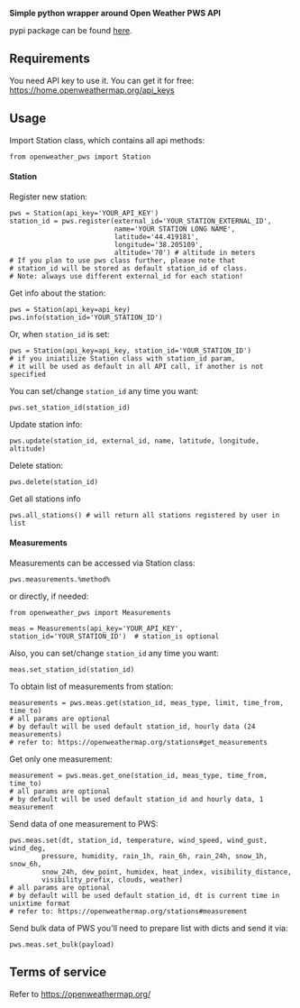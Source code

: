 **Simple python wrapper around Open Weather PWS API**

pypi package can be found [here](https://pypi.org/project/openweather-pws/).

## Requirements

You need API key to use it. 
You can get it for free: https://home.openweathermap.org/api_keys

## Usage

Import Station class, which contains all api methods:

    from openweather_pws import Station

#### Station

Register new station:    

    pws = Station(api_key='YOUR_API_KEY')
    station_id = pws.register(external_id='YOUR_STATION_EXTERNAL_ID', 
                              name='YOUR STATION LONG NAME', 
                              latitude='44.419181',
                              longitude='38.205109', 
                              altitude='70') # altitude in meters
    # If you plan to use pws class further, please note that 
    # station_id will be stored as default station_id of class.
    # Note: always use different external_id for each station! 
    
Get info about the station:

    pws = Station(api_key=api_key)
    pws.info(station_id='YOUR_STATION_ID')
    
Or, when `station_id` is set:

    pws = Station(api_key=api_key, station_id='YOUR_STATION_ID')
    # if you iniatilize Station class with station_id param, 
    # it will be used as default in all API call, if another is not specified

You can set/change `station_id` any time you want:

    pws.set_station_id(station_id)

Update station info:

    pws.update(station_id, external_id, name, latitude, longitude, altitude)
    
Delete station:
    
    pws.delete(station_id)
    
Get all stations info

    pws.all_stations() # will return all stations registered by user in list
    
#### Measurements

Measurements can be accessed via Station class:

    pws.measurements.%method% 
 
or directly, if needed:

    from openweather_pws import Measurements
   
    meas = Measurements(api_key='YOUR_API_KEY', station_id='YOUR_STATION_ID')  # station_is optional

Also, you can set/change `station_id` any time you want:

    meas.set_station_id(station_id) 

To obtain list of measurements from station:

    measurements = pws.meas.get(station_id, meas_type, limit, time_from, time_to)
    # all params are optional
    # by default will be used default station_id, hourly data (24 measurements)
    # refer to: https://openweathermap.org/stations#get_measurements
    
Get only one measurement:

    measurement = pws.meas.get_one(station_id, meas_type, time_from, time_to)
    # all params are optional
    # by default will be used default station_id and hourly data, 1 measurement


Send data of one measurement to PWS:

    pws.meas.set(dt, station_id, temperature, wind_speed, wind_gust, wind_deg,
            pressure, humidity, rain_1h, rain_6h, rain_24h, snow_1h, snow_6h,
            snow_24h, dew_point, humidex, heat_index, visibility_distance,
            visibility_prefix, clouds, weather)
    # all params are optional
    # by default will be used default station_id, dt is current time in unixtime format
    # refer to: https://openweathermap.org/stations#measurement
    
Send bulk data of PWS you'll need to prepare list with dicts and send it via:

    pws.meas.set_bulk(payload)
    
## Terms of service

Refer to 
https://openweathermap.org/
